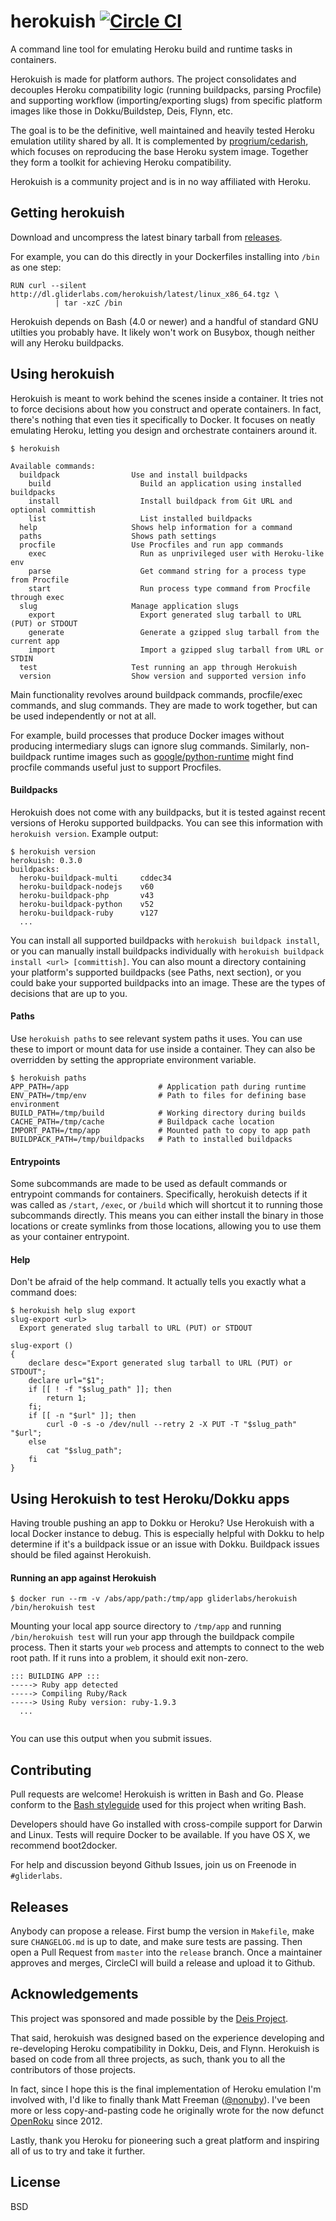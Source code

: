 # herokuish [![Circle CI](https://circleci.com/gh/pahaz/herokuish.png?style=shield)](https://circleci.com/gh/pahaz/herokuish)

A command line tool for emulating Heroku build and runtime tasks in containers.

Herokuish is made for platform authors. The project consolidates and decouples Heroku compatibility logic (running buildpacks, parsing Procfile) and supporting workflow (importing/exporting slugs) from specific platform images like those in Dokku/Buildstep, Deis, Flynn, etc.

The goal is to be the definitive, well maintained and heavily tested Heroku emulation utility shared by all. It is complemented by [progrium/cedarish](https://github.com/progrium/cedarish), which focuses on reproducing the base Heroku system image. Together they form a toolkit for achieving Heroku compatibility.

Herokuish is a community project and is in no way affiliated with Heroku.

## Getting herokuish

Download and uncompress the latest binary tarball from [releases](https://github.com/gliderlabs/herokuish/releases).

For example, you can do this directly in your Dockerfiles installing into `/bin` as one step:

```
RUN curl --silent http://dl.gliderlabs.com/herokuish/latest/linux_x86_64.tgz \
		  | tar -xzC /bin
```

Herokuish depends on Bash (4.0 or newer) and a handful of standard GNU utilties you probably have. It likely won't work on Busybox, though neither will any Heroku buildpacks.

## Using herokuish

Herokuish is meant to work behind the scenes inside a container. It tries not to force decisions about how you construct and operate containers. In fact, there's nothing that even ties it specifically to Docker. It focuses on neatly emulating Heroku, letting you design and orchestrate containers around it.

```
$ herokuish

Available commands:
  buildpack                Use and install buildpacks
    build                    Build an application using installed buildpacks
    install                  Install buildpack from Git URL and optional committish
    list                     List installed buildpacks
  help                     Shows help information for a command
  paths                    Shows path settings
  procfile                 Use Procfiles and run app commands
    exec                     Run as unprivileged user with Heroku-like env
    parse                    Get command string for a process type from Procfile
    start                    Run process type command from Procfile through exec
  slug                     Manage application slugs
    export                   Export generated slug tarball to URL (PUT) or STDOUT
    generate                 Generate a gzipped slug tarball from the current app
    import                   Import a gzipped slug tarball from URL or STDIN
  test                     Test running an app through Herokuish
  version                  Show version and supported version info

```

Main functionality revolves around buildpack commands, procfile/exec commands, and slug commands. They are made to work together, but can be used independently or not at all.

For example, build processes that produce Docker images without producing intermediary slugs can ignore slug commands. Similarly, non-buildpack runtime images such as [google/python-runtime](https://github.com/GoogleCloudPlatform/python-docker/tree/master/runtime) might find procfile commands useful just to support Procfiles.

#### Buildpacks

Herokuish does not come with any buildpacks, but it is tested against recent versions of Heroku supported buildpacks. You can see this information with `herokuish version`. Example output:

```
$ herokuish version
herokuish: 0.3.0
buildpacks:
  heroku-buildpack-multi     cddec34
  heroku-buildpack-nodejs    v60
  heroku-buildpack-php       v43
  heroku-buildpack-python    v52
  heroku-buildpack-ruby      v127
  ...
```

You can install all supported buildpacks with `herokuish buildpack install`, or you can manually install buildpacks individually with `herokuish buildpack install <url> [committish]`. You can also mount a directory containing your platform's supported buildpacks (see Paths, next section), or you could bake your supported buildpacks into an image. These are the types of decisions that are up to you.

#### Paths

Use `herokuish paths` to see relevant system paths it uses. You can use these to import or mount data for use inside a container. They can also be overridden by setting the appropriate environment variable.

```
$ herokuish paths
APP_PATH=/app                    # Application path during runtime
ENV_PATH=/tmp/env                # Path to files for defining base environment
BUILD_PATH=/tmp/build            # Working directory during builds
CACHE_PATH=/tmp/cache            # Buildpack cache location
IMPORT_PATH=/tmp/app             # Mounted path to copy to app path
BUILDPACK_PATH=/tmp/buildpacks   # Path to installed buildpacks

```

#### Entrypoints

Some subcommands are made to be used as default commands or entrypoint commands for containers. Specifically, herokuish detects if it was called as `/start`, `/exec`, or `/build` which will shortcut it to running those subcommands directly. This means you can either install the binary in those locations or create symlinks from those locations, allowing you to use them as your container entrypoint.

#### Help

Don't be afraid of the help command. It actually tells you exactly what a command does:

```
$ herokuish help slug export
slug-export <url>
  Export generated slug tarball to URL (PUT) or STDOUT

slug-export ()
{
    declare desc="Export generated slug tarball to URL (PUT) or STDOUT";
    declare url="$1";
    if [[ ! -f "$slug_path" ]]; then
        return 1;
    fi;
    if [[ -n "$url" ]]; then
        curl -0 -s -o /dev/null --retry 2 -X PUT -T "$slug_path" "$url";
    else
        cat "$slug_path";
    fi
}

```

## Using Herokuish to test Heroku/Dokku apps

Having trouble pushing an app to Dokku or Heroku? Use Herokuish with a local Docker
instance to debug. This is especially helpful with Dokku to help determine if it's a buildpack
issue or an issue with Dokku. Buildpack issues should be filed against Herokuish.

#### Running an app against Herokuish

```
$ docker run --rm -v /abs/app/path:/tmp/app gliderlabs/herokuish /bin/herokuish test
```

Mounting your local app source directory to `/tmp/app` and running `/bin/herokuish test` will run your app through the buildpack compile process. Then it starts your `web` process and attempts to connect to the web root path. If it runs into a problem, it should exit non-zero.

```
::: BUILDING APP :::
-----> Ruby app detected
-----> Compiling Ruby/Rack
-----> Using Ruby version: ruby-1.9.3
  ...
	
```

You can use this output when you submit issues.

## Contributing

Pull requests are welcome! Herokuish is written in Bash and Go. Please conform to the [Bash styleguide](https://github.com/progrium/bashstyle) used for this project when writing Bash.

Developers should have Go installed with cross-compile support for Darwin and Linux. Tests will require Docker to be available. If you have OS X, we recommend boot2docker.

For help and discussion beyond Github Issues, join us on Freenode in `#gliderlabs`.

## Releases

Anybody can propose a release. First bump the version in `Makefile`, make sure `CHANGELOG.md` is up to date, and make sure tests are passing. Then open a Pull Request from `master` into the `release` branch. Once a maintainer approves and merges, CircleCI will build a release and upload it to Github.

## Acknowledgements

This project was sponsored and made possible by the [Deis Project](http://deis.io).

That said, herokuish was designed based on the experience developing and re-developing Heroku compatibility in Dokku, Deis, and Flynn. Herokuish is based on code from all three projects, as such, thank you to all the contributors of those projects.

In fact, since I hope this is the final implementation of Heroku emulation I'm involved with, I'd like to finally thank Matt Freeman ([@nonuby](https://twitter.com/nonuby)). I've been more or less copy-and-pasting code he originally wrote for the now defunct [OpenRoku](https://github.com/openruko) since 2012.

Lastly, thank you Heroku for pioneering such a great platform and inspiring all of us to try and take it further.

## License

BSD
